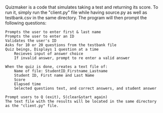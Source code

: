 Quizmaker is a code that simulates taking a test and returning its score. To run it, simply run the "client.py" file while having source.py as well as testbank.csv in the same directory. The program will then prompt the following questions:

    Prompts the user to enter first & last name 
    Prompts the user to enter an ID 
    Validates the user's ID
    Asks for 10 or 20 questions from the testbank file 
    Quiz beings, Displays 1 question at a time
        Recieves input of answer choice 
        If invalid answer, prompt to re enter a valid answer
    
    When the quiz is done, creates a text file of:
        Name of file: StudentID_Firstname_Lastname
        Student ID, First name and Last Name
        Score
        Elapsed time
        Selected questions text, and correct answers, and student answer
    
    Prompt users to Q (exit), S(clear&start again)
    The text file with the results will be located in the same directory as the "client.py" file.